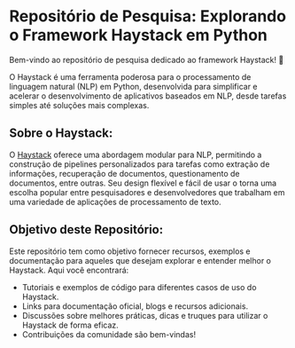 # Repositório de Pesquisa: Explorando o Framework Haystack em Python

Bem-vindo ao repositório de pesquisa dedicado ao framework Haystack! 🚀

O Haystack é uma ferramenta poderosa para o processamento de linguagem natural (NLP) em Python, desenvolvida para simplificar e acelerar o desenvolvimento de aplicativos baseados em NLP, desde tarefas simples até soluções mais complexas.

## Sobre o Haystack:
O [Haystack](https://haystack.deepset.ai/overview/intro) oferece uma abordagem modular para NLP, permitindo a construção de pipelines personalizados para tarefas como extração de informações, recuperação de documentos, questionamento de documentos, entre outras. Seu design flexível e fácil de usar o torna uma escolha popular entre pesquisadores e desenvolvedores que trabalham em uma variedade de aplicações de processamento de texto.

## Objetivo deste Repositório:
Este repositório tem como objetivo fornecer recursos, exemplos e documentação para aqueles que desejam explorar e entender melhor o Haystack. Aqui você encontrará:

- Tutoriais e exemplos de código para diferentes casos de uso do Haystack.
- Links para documentação oficial, blogs e recursos adicionais.
- Discussões sobre melhores práticas, dicas e truques para utilizar o Haystack de forma eficaz.
- Contribuições da comunidade são bem-vindas!